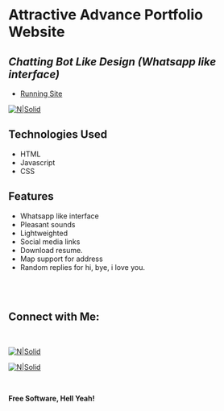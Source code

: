 # Attractive Advance Portfolio Website
## _Chatting Bot Like Design (Whatsapp like interface)_


- [Running Site](https://github.com/Danedie04/)

[![N|Solid](images/demo.gif)](https://github.com/Danedie04/)

## Technologies Used

- HTML
- Javascript
- CSS

## Features

- Whatsapp like interface
- Pleasant sounds
- Lightweighted
- Social media links
- Download resume.
- Map support for address
- Random replies for hi, bye, i love you.

<br><br>

## Connect with Me: 

<br>

[![N|Solid](images/telegram.svg)](https://github.com/Danedie04)


[![N|Solid](images/instagram.svg)](https://github.com/Danedie04)


<br>

**Free Software, Hell Yeah!**
